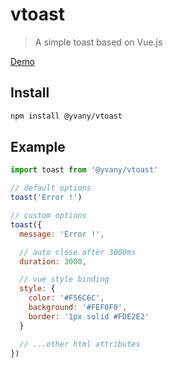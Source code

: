 # vtoast

> A simple toast based on Vue.js

[Demo](https://yvany.github.io/vtoast/example/)

## Install

``` bash
npm install @yvany/vtoast
```

## Example

```javascript
import toast from '@yvany/vtoast'

// default options
toast('Error !')

// custom options
toast({
  message: 'Error !',

  // auto close after 3000ms
  duration: 3000,

  // vue style binding
  style: {
    color: '#F56C6C',
    background: '#FEF0F0',
    border: '1px solid #FDE2E2'
  }

  // ...other html attributes
})
```

